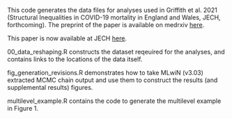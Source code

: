 This code generates the data files for analyses used in Griffith et al. 2021 (Structural Inequalities in COVID-19 mortality in England and Wales, JECH, forthcoming). 
The preprint of the paper is available on medrxiv [here]("medrxiv.org/content/10.1101/2021.02.15.21251771v1").

This paper is now available at JECH [here]("https://jech.bmj.com/content/75/12/1165").

00_data_reshaping.R constructs the dataset reqeuired for the analyses, and contains links to the locations of the data itself. 

fig_generation_revisions.R demonstrates how to take MLwiN (v3.03) extracted MCMC chain output and use them to construct the results (and supplemental results) figures. 

multilevel_example.R contains the code to generate the multilevel example in Figure 1.
